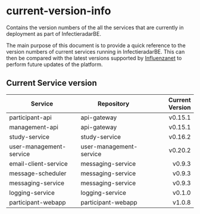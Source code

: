 # current-version-info
Contains the version numbers of the all the services that are currently in deployment as part of InfectieradarBE.

The main purpose of this document is to provide a quick reference to the version numbers of current services running in InfectieradarBE. This can then be compared with the latest versions supported by [Influenzanet](https://github.com/influenzanet/influenzanet) to perform future updates of the platform.

## Current Service version

| Service        | Repository           | Current Version  |
| -------------- | -------------------- | -----------------:|
| participant-api      | api-gateway | v0.15.1 |
| management-api      | api-gateway | v0.15.1 |
| study-service      | study-service | v0.16.2 |
| user-management-service      | user-management-service | v0.20.2 |
| email-client-service      | messaging-service | v0.9.3 |
| message-scheduler      | messaging-service | v0.9.3 |
| messaging-service      | messaging-service | v0.9.3 |
| logging-service      | logging-service | v0.1.0 |
| participant-webapp      | participant-webapp | v1.0.8 |



